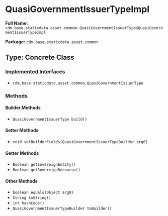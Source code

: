 # QuasiGovernmentIssuerTypeImpl

**Full Name:** `cdm.base.staticdata.asset.common.QuasiGovernmentIssuerType$QuasiGovernmentIssuerTypeImpl`

**Package:** `cdm.base.staticdata.asset.common`

## Type: Concrete Class

### Implemented Interfaces

- `cdm.base.staticdata.asset.common.QuasiGovernmentIssuerType`

### Methods

#### Builder Methods

- `QuasiGovernmentIssuerType build()`

#### Setter Methods

- `void setBuilderFields(QuasiGovernmentIssuerTypeBuilder arg0)`

#### Getter Methods

- `Boolean getSovereignEntity()`
- `Boolean getSovereignRecourse()`

#### Other Methods

- `boolean equals(Object arg0)`
- `String toString()`
- `int hashCode()`
- `QuasiGovernmentIssuerTypeBuilder toBuilder()`

